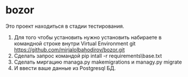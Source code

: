 # bozor
 Это проект находиться в стадии тестирования.
1) Для того чтобы установить нужно установить набираете в командной строке внутри Virtual Environment 
 git https://github.com/mirjalolbahodirov/bozor.git
2) Сделать запрос командой pip intall -r requirements\base.txt
3) Сделать миргацию managa.py makemigrations и managy.py migrate
4) И ввести ваше данные из Postgresql БД.

